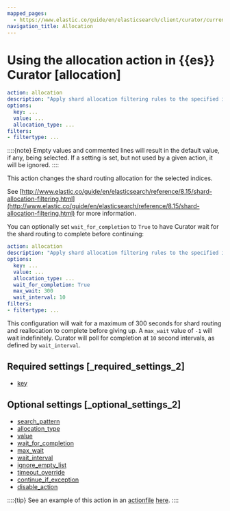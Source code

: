 ```yaml
---
mapped_pages:
  - https://www.elastic.co/guide/en/elasticsearch/client/curator/current/allocation.html
navigation_title: Allocation
---
```


# Using the allocation action in {{es}} Curator [allocation]

```yaml
action: allocation
description: "Apply shard allocation filtering rules to the specified indices"
options:
  key: ...
  value: ...
  allocation_type: ...
filters:
- filtertype: ...
```

::::{note}
Empty values and commented lines will result in the default value, if any, being selected.  If a setting is set, but not used by a given action, it will be ignored.
::::


This action changes the shard routing allocation for the selected indices.

See [http://www.elastic.co/guide/en/elasticsearch/reference/8.15/shard-allocation-filtering.html](http://www.elastic.co/guide/en/elasticsearch/reference/8.15/shard-allocation-filtering.html) for more information.

You can optionally set `wait_for_completion` to `True` to have Curator wait for the shard routing to complete before continuing:

```yaml
action: allocation
description: "Apply shard allocation filtering rules to the specified indices"
options:
  key: ...
  value: ...
  allocation_type: ...
  wait_for_completion: True
  max_wait: 300
  wait_interval: 10
filters:
- filtertype: ...
```

This configuration will wait for a maximum of 300 seconds for shard routing and reallocation to complete before giving up.  A `max_wait` value of `-1` will wait indefinitely.  Curator will poll for completion at `10` second intervals, as defined by `wait_interval`.

## Required settings [_required_settings_2]

* [key](/reference/option_key.md)


## Optional settings [_optional_settings_2]

* [search_pattern](/reference/option_search_pattern.md)
* [allocation_type](/reference/option_allocation_type.md)
* [value](/reference/option_value.md)
* [wait_for_completion](/reference/option_wfc.md)
* [max_wait](/reference/option_max_wait.md)
* [wait_interval](/reference/option_wait_interval.md)
* [ignore_empty_list](/reference/option_ignore_empty.md)
* [timeout_override](/reference/option_timeout_override.md)
* [continue_if_exception](/reference/option_continue.md)
* [disable_action](/reference/option_disable.md)

::::{tip}
See an example of this action in an [actionfile](/reference/actionfile.md) [here](/reference/ex_allocation.md).
::::



